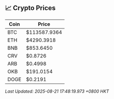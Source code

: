 ## 📈 Crypto Prices

| Coin | Price |
| ---- | ----- |
| BTC | $113587.9364 |
| ETH | $4290.3918 |
| BNB | $853.6450 |
| CRV | $0.8726 |
| ARB | $0.4998 |
| OKB | $191.0154 |
| DOGE | $0.2191 |

_Last Updated: 2025-08-21 17:48:19.973 +0800 HKT_